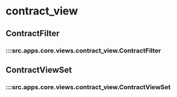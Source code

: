 # contract_view

## ContractFilter

### :::src.apps.core.views.contract_view.ContractFilter

## ContractViewSet

### :::src.apps.core.views.contract_view.ContractViewSet

